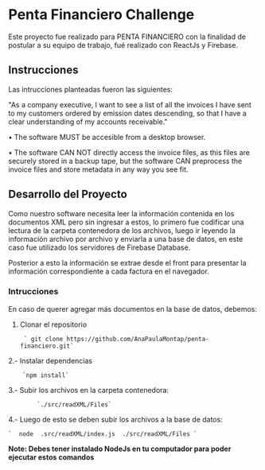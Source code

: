 

# Penta Financiero Challenge

Este proyecto fue realizado para PENTA FINANCIERO con la finalidad de postular a su equipo de trabajo, fué realizado con ReactJs y Firebase.

## Instrucciones

Las intrucciones planteadas fueron las siguientes: 

"As a company executive, I want to see a list of all the invoices I have sent to my customers ordered by emission dates descending, so that I have a clear understanding of my accounts receivable."

• The software MUST be accesible from a desktop browser.

• The software CAN NOT directly access the invoice files, as this files
are securely stored in a backup tape, but the software CAN preprocess
the invoice files and store metadata in any way you see fit.

## Desarrollo del Proyecto

Como nuestro software necesita leer la información contenida en los documentos XML pero sin ingresar a estos, lo primero fue codificar una lectura de la carpeta contenedora de los archivos, luego ir leyendo la información archivo por archivo y enviarla a una base de datos, en este caso fue utilizado los servidores de Firebase Database.

Posterior a esto la información se extrae desde el front para presentar la información correspondiente a cada factura en el navegador. 

### Intrucciones

En caso de querer agregar más documentos en la base de datos, debemos: 

1. Clonar el repositorio

        ` git clone https://github.com/AnaPaulaMontap/penta-financiero.git`

2.- Instalar dependencias 

        `npm install`


3.- Subir los archivos en la carpeta contenedora: 

            `./src/readXML/Files`

4.- Luego de esto se deben subir los archivos a la base de datos: 

    `  node  .src/readXML/index.js  ./src/readXML/Files `


**Note: Debes tener instalado NodeJs en tu computador para poder ejecutar estos comandos**




